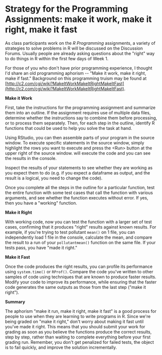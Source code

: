 # Strategy for the Programming Assignments: make it work, make it right, make it fast

As class participants work on the *R Programming* assignments, a variety of strategies to solve problems in R will be discussed on the Discussion Forums. Usually people are already asking questions about the "right" way to do things in R within the first few days of Week 1.

For those of you who don't have prior programming experience, I thought I'd share an old programming aphorism -- "Make it work, make it right, make if fast." Background on this programming truism may be found at [http://c2.com/cgi/wiki?MakeItWorkMakeItRightMakeItFast](http://c2.com/cgi/wiki?MakeItWorkMakeItRightMakeItFast).

**Make it Work**

First, take the instructions for the programming assignment and summarize them into an outline. If the assignment requires use of multiple data files, determine whether the instructions say to combine them before processing, or to process them separately.  Then, for each step in the outline, identify R functions that could be used to help you solve the task at hand.

Using RStudio, you can then assemble parts of your program in the source window. To execute specific statements in the source window, simply highlight the rows you want to execute and press the <Run\> button at the upper right of the source window. will execute the code and you can see the results in the console.

Inspect the results of your statements to see whether they are working as you expect them to do (e.g. if you expect a dataframe as output, and the result is a logical, you need to change the code).

Once you complete all the steps in the outline for a particular function, test the entire function with some test cases that call the function with various arguments, and see whether the function executes without error. If yes, then you have a "working" function.

**Make it Right**

With working code, now you can test the function with a larger set of test cases, confirming that it produces "right" results against known results. For example, if you're trying to test pollutant `mean()` on 1 file, you can independently load 1 file in the console, calculate the mean, and compare the result to a run of your `pollutantmean()` function on the same file. If your tests pass, you have "made it right."

**Make it Fast**

Once the code produces the right results, you can profile its performance using `system.time()` or `RProf()`. Compare the code you've written to other samples of code using techniques that are known to produce faster results. Modify your code to improve its performance, while ensuring that the faster code generates the same outputs as those from the last step ("make it right").

**Summary**

The aphorism "make it run, make it right, make it fast" is a good process for people to use when they are learning to write programs in R. Since we're being graded on "make it right," don't worry about making it fast until you've made it right. This means that you should submit your work for grading as soon as you believe the functions produce the correct results, step by step, rather than waiting to complete everything before your first grading run. Remember, you don't get penalized for failed tests, the object is to fail quickly, and improve the solution incrementally.
